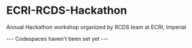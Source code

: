 # ECRI-RCDS-Hackathon
Annual Hackathon workshop organized by RCDS team at ECRI, Imperial

--- Codespaces haven't been set yet ---
